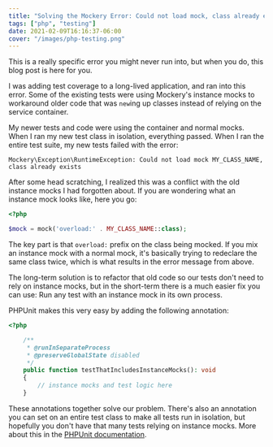 ```yaml
---
title: "Solving the Mockery Error: Could not load mock, class already exists"
tags: ["php", "testing"]
date: 2021-02-09T16:16:37-06:00
cover: "/images/php-testing.png"
---
```


This is a really specific error you might never run into, but when you do, this blog post is here for you.

<!--more-->

I was adding test coverage to a long-lived application, and ran into this error. Some of the existing tests were using Mockery's instance mocks to workaround older code that was `new`ing up classes instead of relying on the service container. 

My newer tests and code were using the container and normal mocks. When I ran my new test class in isolation, everything passed. When I ran the entire test suite, my new tests failed with the error:

```
Mockery\Exception\RuntimeException: Could not load mock MY_CLASS_NAME, class already exists
```

After some head scratching, I realized this was a conflict with the old instance mocks I had forgotten about. If you are wondering what an instance mock looks like, here you go:

```php
<?php

$mock = mock('overload:' . MY_CLASS_NAME::class);
```

The key part is that `overload:` prefix on the class being mocked. If you mix an instance mock with a normal mock, it's basically trying to redeclare the same class twice, which is what results in the error message from above.

The long-term solution is to refactor that old code so our tests don't need to rely on instance mocks, but in the short-term there is a much easier fix you can use: Run any test with an instance mock in its own process.

PHPUnit makes this very easy by adding the following annotation:

```php
<?php

    /**
     * @runInSeparateProcess
     * @preserveGlobalState disabled
     */
    public function testThatIncludesInstanceMocks(): void
    {
        // instance mocks and test logic here
    }
```

These annotations together solve our problem. There's also an annotation you can set on an entire test class to make all tests run in isolation, but hopefully you don't have that many tests relying on instance mocks. More about this in the [PHPUnit documentation](https://phpunit.readthedocs.io/en/9.5/annotations.html#runinseparateprocess).